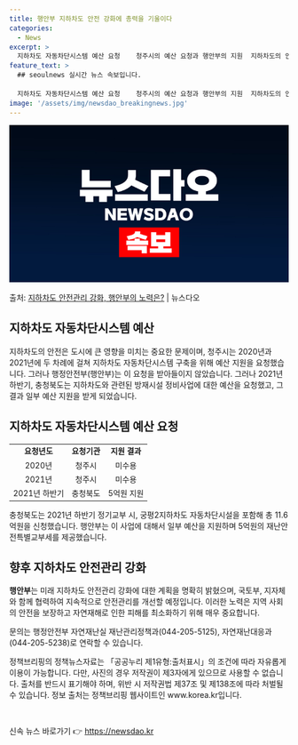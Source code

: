 ```yaml
---
title: 행안부 지하차도 안전 강화에 총력을 기울이다
categories:
  - News
excerpt: >
  지하차도 자동차단시스템 예산 요청    청주시의 예산 요청과 행안부의 지원  지하차도의 안전은 도시에 큰 영…
feature_text: >
  ## seoulnews 실시간 뉴스 속보입니다.

  지하차도 자동차단시스템 예산 요청    청주시의 예산 요청과 행안부의 지원  지하차도의 안전은 도시에 큰 영…
image: '/assets/img/newsdao_breakingnews.jpg'
---
```


![뉴스다오 속보](/assets/img/newsdao_breakingnews.jpg)

<p>출처: <a href="https://newsdao.kr/4344" rel="dofollow">지하차도 안전관리 강화, 행안부의 노력은?</a> | 뉴스다오</p>

<h2 data-ke-size="size26">지하차도 자동차단시스템 예산</h2>
<p data-ke-size="size16">지하차도의 안전은 도시에 큰 영향을 미치는 중요한 문제이며, 청주시는 2020년과 2021년에 두 차례에 걸쳐 지하차도 자동차단시스템 구축을 위해 예산 지원을 요청했습니다. 그러나 행정안전부(행안부)는 이 요청을 받아들이지 않았습니다. 그러나 2021년 하반기, 충청북도는 지하차도와 관련된 방재시설 정비사업에 대한 예산을 요청했고, 그 결과 일부 예산 지원을 받게 되었습니다.</p>

<h2 data-ke-size="size26">지하차도 자동차단시스템 예산 요청</h2>
<table>
	<tr>
		<td style="text-align: center; height: 17px;"><b>요청년도</b></td>
		<td style="text-align: center; height: 17px;"><b>요청기관</b></td>
		<td style="text-align: center; height: 17px;"><b>지원 결과</b></td>
	</tr>
	<tr>
		<td style="text-align: center; height: 17px;">2020년</td>
		<td style="text-align: center; height: 17px;">청주시</td>
		<td style="text-align: center; height: 17px;">미수용</td>
	</tr>
	<tr>
		<td style="text-align: center; height: 17px;">2021년</td>
		<td style="text-align: center; height: 17px;">청주시</td>
		<td style="text-align: center; height: 17px;">미수용</td>
	</tr>
	<tr>
		<td style="text-align: center; height: 17px;">2021년 하반기</td>
		<td style="text-align: center; height: 17px;">충청북도</td>
		<td style="text-align: center; height: 17px;">5억원 지원</td>
	</tr>
</table>
<p data-ke-size="size16">충청북도는 2021년 하반기 정기교부 시, 궁평2지하차도 자동차단시설을 포함해 총 11.6억원을 신청했습니다. 행안부는 이 사업에 대해서 일부 예산을 지원하며 5억원의 재난안전특별교부세를 제공했습니다.</p>

<h2 data-ke-size="size26">향후 지하차도 안전관리 강화</h2>
<p data-ke-size="size16"><b>행안부</b>는 미래 지하차도 안전관리 강화에 대한 계획을 명확히 밝혔으며, 국토부, 지자체와 함께 협력하여 지속적으로 안전관리를 개선할 예정입니다. 이러한 노력은 지역 사회의 안전을 보장하고 자연재해로 인한 피해를 최소화하기 위해 매우 중요합니다.</p>

<p data-ke-size="size16">문의는 행정안전부 자연재난실 재난관리정책과(044-205-5125), 자연재난대응과(044-205-5238)로 연락할 수 있습니다.</p>
<p data-ke-size="size16">정책브리핑의 정책뉴스자료는 「공공누리 제1유형:출처표시」의 조건에 따라 자유롭게 이용이 가능합니다. 다만, 사진의 경우 저작권이 제3자에게 있으므로 사용할 수 없습니다. 출처를 반드시 표기해야 하며, 위반 시 저작권법 제37조 및 제138조에 따라 처벌될 수 있습니다. 정보 출처는 정책브리핑 웹사이트인 www.korea.kr입니다.</p>

<p data-ke-size="size16">&nbsp;</p> 

신속 뉴스 바로가기 👉 <a href="https://newsdao.kr" rel="dofollow">https://newsdao.kr</a>


